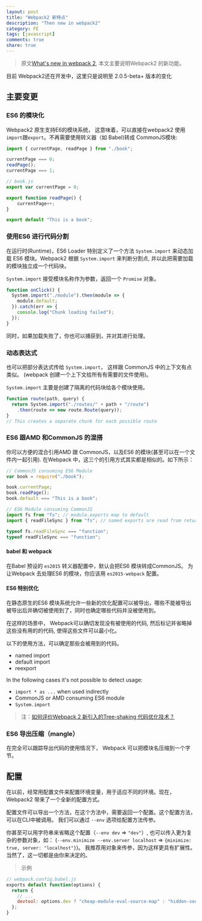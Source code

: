 ```yaml
---
layout: post
title: "Webpack2 新特点"
description: "Then new in webpack2"
category: FE
tags: [javascript]
comments: true
share: true
---
```

> 原文[What's new in webpack 2](https://gist.github.com/sokra/27b24881210b56bbaff7), 本文主要说明Webpack2 的新功能。

目前 Webpack2还在开发中，这里只是说明至 2.0.5-beta+ 版本的变化

## 主要变更
### ES6 的模块化

Webpack2 原生支持E6的模块系统， 这意味着，可以直接在webpack2 使用`import`跟`export`。不再需要使用转义器（如 Babel)转成 CommonJS模块:

```javascript
import { currentPage, readPage } from "./book";

currentPage === 0;
readPage();
currentPage === 1;
```

```javascript
// book.js
export var currentPage = 0;

export function readPage() {
    currentPage++;
}

export default "This is a book";
```

### 使用ES6 进行代码分割

在运行时(Runtime)，ES6 Loader 特别定义了一个方法 `System.import` 来动态加载 ES6 模块。Webpack2 根据  `System.import` 来判断分割点, 并以此把需要加载的模块独立成一个代码块。

 `System.import` 接受模块名称作为参数，返回一个 `Promise` 对象。


``` javascript
function onClick() {
  System.import("./module").then(module => {
    module.default;
  }).catch(err => {
    console.log("Chunk loading failed");
  });
}
```
同时，如果加载失败了，你也可以捕获到，并对其进行处理。

### 动态表达式


也可以把部分表达式传给 `System.import`， 这样跟 CommonJS 中的上下文有点类似。 (webpack 创建一个上下文给所有有需要的文件使用)。

`System.import` 主要是创建了隔离的代码块给各个模块使用。

``` javascript
function route(path, query) {
  return System.import("./routes/" + path + "/route")
    .then(route => new route.Route(query));
}
// This creates a separate chunk for each possible route
```


### ES6 跟AMD 和CommonJS 的混搭

你可以方便的混合引用AMD 跟 CommonJS，以及ES6 的模块(甚至可以在一个文件内一起引用). 在Webpack 中，这三个的引用方式其实都是相似的。如下所示：

``` javascript
// CommonJS consuming ES6 Module
var book = require("./book");

book.currentPage;
book.readPage();
book.default === "This is a book";
```

``` javascript
// ES6 Module consuming CommonJS
import fs from "fs"; // module.exports map to default
import { readFileSync } from "fs"; // named exports are read from returned object+

typeof fs.readFileSync === "function";
typeof readFileSync === "function";
```

#### babel 和 webpack

在Babel 预设的 `es2015` 转义器配置中，默认会把ES6 模块转成CommonJS。 为让Webpack 去处理ES6 的模块，你应该用 `es2015-webpack` 配置。  

#### ES6 特别优化
在静态原生的ES6 模块系统允许一些新的优化配置可以被导出，哪些不能被导出被导出后并确切被使用到了，同时也确定哪些代码并没被使用到。

在这样的场景中， Webpack可以确切发现没有被使用的代码, 然后标记并省略掉这些没有用的的代码, 使得这些文件可以最小化。

以下的使用方法，可以确定那些会被用到的代码。
* named import
* default import
* reexport

In the following cases it's not possible to detect usage:

* `import * as ...` when used indirectly
* CommonJS or AMD consuming ES6 module
* `System.import`

> 注：[如何评价Webpack 2 新引入的Tree-shaking 代码优化技术？](https://www.zhihu.com/question/41922432/answer/92896063)

### ES6 导出压缩（mangle）

在完全可以跟踪导出代码的使用情况下， Webpack 可以把模块名压缩到一个字节。

## 配置

在以前，经常用配置文件来配置环境变量，用于适应不同的环境。现在，Webpack2 带来了一个全新的配置方式。

配置文件可以导出一个方法，在这个方法中，需要返回一个配置。这个配置方法，可以在CLI中被调用。 我们可以通过 `--env` 选项给配置方法传参。

你甚至可以用字符串来省略这个配置（`--env dev` => `"dev"`）,  也可以传入更为复杂的参数对象，如： (`--env.minimize --env.server localhost` => `{minimize: true, server: "localhost"}`)。 我推荐用对象来传参，因为这样更具有扩展性。当然了，这一切都是由你来决定的。

> 示例

``` js
// webpack.config.babel.js
exports default function(options) {
  return {
    // ...
    devtool: options.dev ? "cheap-module-eval-source-map" : "hidden-source-map"
  };
}
```


